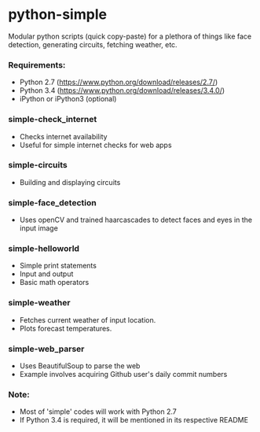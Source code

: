 # python-simple
Modular python scripts (quick copy-paste) for a plethora of things like face detection, generating circuits, fetching weather, etc.

### Requirements:
- Python 2.7 (https://www.python.org/download/releases/2.7/)
- Python 3.4 (https://www.python.org/download/releases/3.4.0/)
- iPython or iPython3 (optional)

### simple-check_internet
- Checks internet availability
- Useful for simple internet checks for web apps

### simple-circuits
- Building and displaying circuits

### simple-face_detection
- Uses openCV and trained haarcascades to detect faces and eyes in the input image

### simple-helloworld
- Simple print statements
- Input and output
- Basic math operators

### simple-weather
- Fetches current weather of input location.
- Plots forecast temperatures.

### simple-web_parser
- Uses BeautifulSoup to parse the web
- Example involves acquiring Github user's daily commit numbers

### Note: 
- Most of 'simple' codes will work with Python 2.7
- If Python 3.4 is required, it will be mentioned in its respective README
